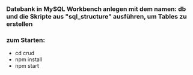### Datebank in MySQL Workbench anlegen mit dem namen: db und die Skripte aus "sql_structure" ausführen, um Tables zu erstellen

### zum Starten:
* cd crud
* npm install
* npm start
